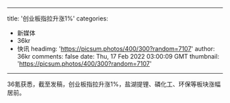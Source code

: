 
---
title: '创业板指拉升涨1%'
categories: 
 - 新媒体
 - 36kr
 - 快讯
headimg: 'https://picsum.photos/400/300?random=7107'
author: 36kr
comments: false
date: Thu, 17 Feb 2022 03:00:09 GMT
thumbnail: 'https://picsum.photos/400/300?random=7107'
---

<div>   
36氪获悉，截至发稿，创业板指拉升涨1%，盐湖提锂、磷化工、环保等板块涨幅居前。  
</div>
            